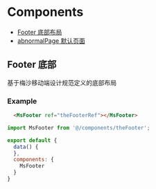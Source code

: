 # Components
  - [Footer 底部布局](#header-%E5%A4%B4%E9%83%A8)
  - [abnormalPage 默认页面](#abnormal-%E8%8F%9C%E5%8D%95)

## Footer 底部
基于梅沙移动端设计规范定义的底部布局

### Example
```html
  <MsFooter ref="theFooterRef"></MsFooter>
```
```js
import MsFooter from '@/components/theFooter';

export default {
  data() {
  },
  components: {
    MsFooter
  }
}
```


